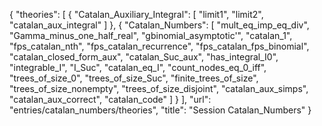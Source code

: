{
    "theories": [
        {
            "Catalan_Auxiliary_Integral": [
                "limit1",
                "limit2",
                "catalan_aux_integral"
            ]
        },
        {
            "Catalan_Numbers": [
                "mult_eq_imp_eq_div",
                "Gamma_minus_one_half_real",
                "gbinomial_asymptotic'",
                "catalan_1",
                "fps_catalan_nth",
                "fps_catalan_recurrence",
                "fps_catalan_fps_binomial",
                "catalan_closed_form_aux",
                "catalan_Suc_aux",
                "has_integral_I0",
                "integrable_I",
                "I_Suc",
                "catalan_eq_I",
                "count_nodes_eq_0_iff",
                "trees_of_size_0",
                "trees_of_size_Suc",
                "finite_trees_of_size",
                "trees_of_size_nonempty",
                "trees_of_size_disjoint",
                "catalan_aux_simps",
                "catalan_aux_correct",
                "catalan_code"
            ]
        }
    ],
    "url": "entries/catalan_numbers/theories",
    "title": "Session Catalan_Numbers"
}
